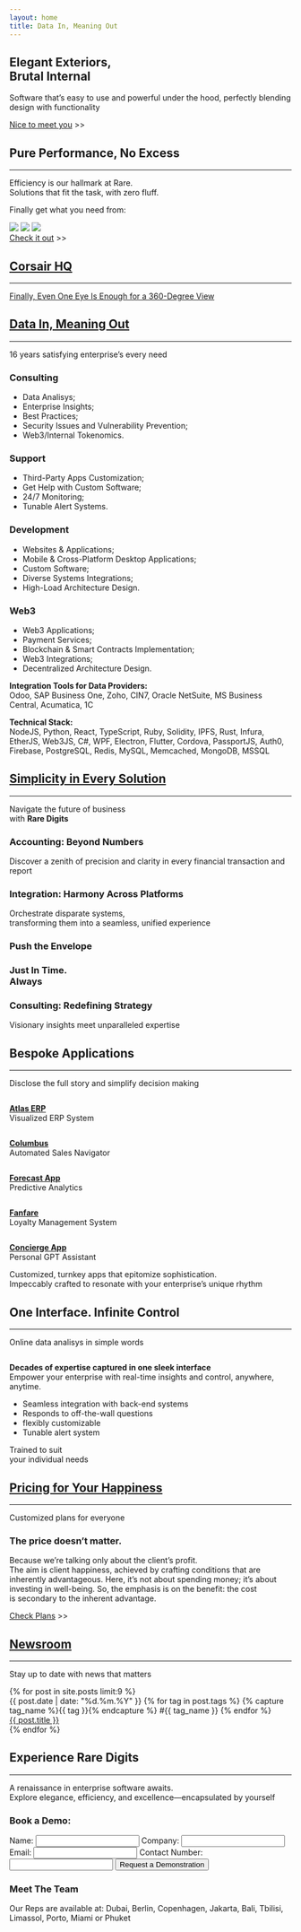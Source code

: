 ```yaml
---
layout: home
title: Data In, Meaning Out
---
```

<div>
<section class="sectionFirst">
    <div class="helloWorld">
        <h1>Elegant Exteriors,<br>Brutal Internal</h1>
        <p>
            Software that’s easy to use
            and powerful under the hood,
            perfectly blending design
            with functionality
        </p>
        <p>
            <a href="/about">Nice to meet you</a> >>
        </p>
    </div>
</section>
<section class="sectionSecret mainRevert column stretched">
    <div>
        <h2>Pure Performance, No Excess</h2>
        <hr class="hrDeco hrBlack">
        <p>
            Efficiency is our hallmark at Rare.<br>Solutions that fit the task, with zero fluff.
        </p>
    </div>
    <div>
        <p style="font-size: 1em;">Finally get what you need from:</p>
        <div class="secretVendors">
            <img class="secretVendor" src="/assets/img/common/vendors/odoo_logo.svg">
            <img class="secretVendor" src="/assets/img/common/vendors/sap_logo.svg">
            <img class="secretVendor" src="/assets/img/common/vendors/zoho_logo.svg">
        </div>
    </div>
    <div class="secretCTA">
        <a href="/about/value/" class="black">Check it out</a> >>
    </div>
</section>

<section class="column CorsairPromo stretched">
<div>
    <h2><a class="no-decoration" href="/tools/corsair/">Corsair HQ</a></h2>
    <hr class="hrDeco">
</div>
<div class="center">
    <a class="button button-lg" href="/tools/corsair/">
        Finally, Even One Eye Is Enough for a 360-Degree View
    </a>
</div>
<div class="NewProductSign"></div>
</section>

<section class="sectionServices column bg-black">
    <a class="no-decoration" name="services"></a>
    <h2><a href="/services/" class="no-decoration">Data In, Meaning Out</a></h2>
    <hr class="hrDeco">
    <p class="subheader">
        16 years satisfying enterprise’s every need
    </p>
    <div class="RowMobile stretched gap-md">
        <div class="service">
            <h3>Consulting</h3>
            <ul>
                <li>Data Analisys;</li>
                <li>Enterprise Insights;</li>
                <li>Best Practices;</li>
                <li>Security Issues and Vulnerability Prevention;</li>
                <li>Web3/Internal Tokenomics.</li>
            </ul>
        </div>
        <div class="service">
            <h3>Support</h3>
            <ul>
                <li>Third-Party Apps Customization;</li>
                <li>Get Help with Custom Software;</li>
                <li>24/7 Monitoring;</li>
                <li>Tunable Alert Systems.</li>
            </ul>
        </div>
        <div class="service">
            <h3>Development</h3>
            <ul>
                <li>Websites & Applications;</li>
                <li>Mobile & Cross-Platform Desktop Applications;</li>
                <li>Custom Software;</li>
                <li>Diverse Systems Integrations;</li>
                <li>High-Load Architecture Design.</li>
            </ul>
        </div>
        <div class="service">
            <h3>Web3</h3>
            <ul>
                <li>Web3 Applications;</li>
                <li>Payment Services;</li>
                <li>Blockchain & Smart Contracts Implementation;</li>
                <li>Web3 Integrations;</li>
                <li>Decentralized Architecture Design.</li>
            </ul>
        </div>
    </div>
    <div class="servicesText">
        <p><strong>Integration Tools for Data Providers:</strong><br> Odoo, SAP Business One, Zoho, CIN7, Oracle NetSuite, MS Business Central, Acumatica, 1C</p>
    </div>
    <div class="servicesText">
        <p><strong>Technical Stack:</strong><br> NodeJS, Python, React, TypeScript, Ruby, Solidity, IPFS, Rust, Infura, EtherJS, Web3JS, C#, WPF, Electron, Flutter, Cordova, PassportJS, Auth0, Firebase, PostgreSQL, Redis, MySQL, Memcached, MongoDB, MSSQL</p>
    </div>
</section>

<section class="column bg-black">
    <a class="no-decoration" name="solutions"></a>
    <h2><a href="/tools/" class="no-decoration">Simplicity in Every Solution</a></h2>
    <hr class="hrDeco">
    <div class="solutionsText">
        <p class="subheader">Navigate the future of business<br>
            with <strong>Rare Digits</strong></p>
    </div>
    <div class="flex gap-md">
        <div class="solution solutionAccount">
            <h3>Accounting: Beyond Numbers</h3>
            <p>Discover a zenith of precision and clarity in every financial transaction and report</p>
        </div>
        <div class="solution solutionIntergation">
            <h3>Integration: Harmony Across Platforms</h3>
            <p>Orchestrate disparate systems,<br>transforming them into a seamless, unified experience</p>
        </div>
        <div class="solution solutionSales">
            <h3>Push the Envelope</h3>
        </div>
        <div class="solution solutionLogistics">
            <h3>Just In Time.<br>
            Always</h3>
        </div>
        <div class="solution solutionConsulting">
            <h3>Consulting: Redefining Strategy</h3>
            <p>Visionary insights meet unparalleled expertise</p>
        </div>
    </div>
</section>

<section class="column mainRevert">
    <h2>Bespoke Applications</h2>
    <hr class="hrDeco">
    <p>
        Disclose the full story and simplify decision making
    </p>
    <div class="appStore flex stretched">
        <div class="app">
            <img src="/assets/img/common/apps/app-atlas.png" alt="">
            <p>
                <strong><a href="/tools/atlas/">Atlas ERP</a></strong><br>
                Visualized ERP System
            </p>
        </div>
        <div class="app">
            <img src="/assets/img/common/apps/app-columbus.png" alt="">
            <p>
                <strong><a href="/tools/columbus/">Columbus</a></strong><br>
                Automated Sales Navigator
            </p>
        </div>
        <div class="app">
            <img src="/assets/img/common/apps/app-forecast.png" alt="">
            <p>
                <strong><a href="/tools/forecast/">Forecast App</a></strong><br>
                Predictive Analytics
            </p>
        </div>
        <div class="app">
            <img src="/assets/img/common/apps/app-fanfare.png" alt="">
            <p>
                <strong><a href="/tools/fanfare/">Fanfare</a></strong><br>
                Loyalty Management System
            </p>
        </div>
        <div class="app">
            <img src="/assets/img/common/apps/app-concierge.png" alt="">
            <p>
                <strong><a href="/tools/jeeves/">Concierge App</a></strong><br>
                Personal GPT Assistant
            </p>
        </div>
    </div>
    <div class="appStoreText">
        <p>Customized, turnkey apps that epitomize sophistication.<br>Impeccably crafted to resonate with your enterprise’s unique rhythm</p>
    </div>
</section>

<section class="oneApp bg-black">
    <h2>One Interface. Infinite Control</h2>
    <hr class="hrDeco">
    <p class="subheader">Online data analisys in simple words</p>
    <div class="oneAppWrapper flex">
        <div class="oneAppPhone">
            <img src="/assets/img/main/phone.png" alt="">
        </div>
        <div class="oneAppText">
            <p><strong>Decades of expertise captured in one sleek interface</strong><br>
            Empower your enterprise with real-time insights and control, anywhere, anytime.</p>
            <ul>
                <li>Seamless integration with back-end systems</li>
                <li>Responds to off-the-wall questions</li>
                <li>flexibly customizable</li>
                <li>Tunable alert system</li>
            </ul>
        </div>
    </div>
    <div class="sleep">
        <p>
            Trained to suit<br>
            your individual needs<br>
            <img src="/assets/img/main/sleep.png" alt="">
        </p>
    </div>
</section>
<!-- <section class="Testimonials">
    <h2>Crafting Excellence Since 2010</h2>
        <p>At Rare Digits, we believe in more than just software. We craft experiences.<br>
        Through relentless pursuit of perfection, we’ve blended seamless integrations into art.</p>
        <div class="feedback">
        </div>
</section> -->
<section class="sectionPricing bg-black">
    <a class="noDecor" name="pricing"></a>
    <h2><a href="/services/pricing/" class="no-decoration">Pricing for Your Happiness</a></h2>
    <hr class="hrDeco">
    <p>Customized plans for everyone</p>
    <div class="pricingWrapper">
        <div class="pricingText">
            <h3>The price doesn’t matter.</h3>
            Because we’re talking only about the client’s profit.<br>
            The aim is client happiness, achieved by crafting conditions that are inherently advantageous. Here, it’s not about spending money; it’s about investing in well-being. So, the emphasis is on the benefit: the cost is secondary to the inherent advantage.
            <p><a href="/services/pricing/">Check Plans</a> >></p>
        </div>
        <div class="pricingImg"></div>
    </div>
</section>

<section class="Newsroom bg-black">
    <a class="no-decoration" name="newsroom"></a>
    <h2><a class="no-decoration" href="/about/newsroom">Newsroom</a></h2>
    <hr class="hrDeco">
    <p class="subheader">Stay up to date with news that matters</p>
    <div class="newsMain">
        {% for post in site.posts limit:9 %}
        <div class="newsBlock">
            <div class="newsData">
                {{ post.date | date: "%d.%m.%Y" }}
                {% for tag in post.tags %}
                    {% capture tag_name %}{{ tag }}{% endcapture %}
                    <span class="list-tag">
                        #{{ tag_name }}
                    </span>
                {% endfor %}
            </div>
            <a href="{{ post.url }}">{{ post.title }}</a><br>
        </div>
        {% endfor %}
    </div>
</section>

<section class="sectionContacts bg-black">
    <a name="demo"></a>
    <h2>Experience Rare Digits</h2>
    <hr class="hrDeco">
    <p>A renaissance in enterprise software awaits.<br>
        Explore elegance, efficiency, and excellence—encapsulated by yourself</p>
    <div class="contactsWrapper">
        <div class="demoRequest">
            <h3>Book a Demo:</h3>
            <form id="my-form" action="https://formspree.io/f/xoqodadn" method="POST">
                <label for="name">Name:</label>
                <input type="text" id="name" name="name" required>
                <label for="company">Company:</label>
                <input type="text" id="company" name="company" required>
                <label for="email">Email:</label>
                <input type="email" id="email" name="email" required>
                <label for="contact">Contact Number:</label>
                <input type="tel" id="contact" name="contact" required>
                <button id="my-form-button" class="full-width">Request a Demonstration</button>
                <h3 id="my-form-status"></h3>
            </form>
            <h3>Meet The Team</h3>
            <p>Our Reps are available at: Dubai, Berlin, Copenhagen, Jakarta, Bali, Tbilisi, Limassol, Porto, Miami or Phuket
            </p>
            <img src="/assets/img/main/world-map.png" alt="">
        </div>
    </div>
</section>
</div>